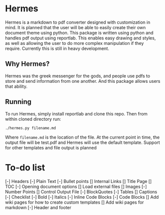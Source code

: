 # Hermes
Hermes is a markdown to pdf converter designed with customization in mind. It is planned that the user will be able to easily create their own document theme using python. This package is written using python and handles pdf output using reportlab. This enables easy drawing and styles, as well as allowing the user to do more complex manipulation if they require. Currently this is still in heavy development.

## Why Hermes?
Hermes was the greek messenger for the gods, and people use pdfs to store and send information from one another. And this package allows users that ability.

## Running
To run Hermes, simply install reportlab and clone this repo. Then from within cloned directory run:
```shell
./hermes.py filename.md
```
Where `filename.md` is the location of the file. At the current point in time, the output file will be test.pdf and Hermes will use the default template. Support for other templates and file output is planned

# To-do list
[-] Headers
[-] Plain Text
[-] Bullet points
[] Internal Links
[] Title Page
[] TOC
[-] Opening document options
[] Load external files
[] Images
[-] Number Points
[] Control Output File
[-] BlockQuotes
[-] Tables
[] Captions
[-] Checklist
[-] Bold
[-] Italics
[-] Inline Code Blocks
[-] Code Blocks
[] Add wiki pages for how to create custom templates
[] Add wiki pages for markdown
[-] Header and footer
